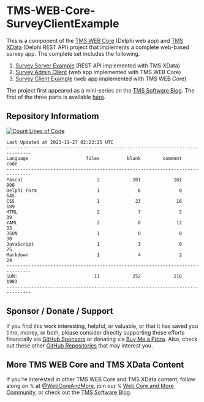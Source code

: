 # TMS-WEB-Core-SurveyClientExample
This is a component of the [TMS WEB Core](https://www.tmssoftware.com/site/tmswebcore.asp) (Delphi web app) and [TMS XData](https://www.tmssoftware.com/site/xdata.asp) (Delphi REST API) project that implements a complete web-based survey app. The complete set includes the following.

1. [Survey Server Example](https://github.com/500Foods/TMS-XData-SurveyServerExample) (REST API implemented with TMS XData)
2. [Survey Admin Client](https://github.com/500Foods/TMS-Web-Core-SurveyAdminClient) (web app implemented with TMS WEB Core)
3. [Survey Client Example](https://github.com/500Foods/TMS-WEB-Core-SurveyClientExample) (web app implemented with TMS WEB Core)

The project first appeared as a mini-series on the [TMS Software Blog](https://www.tmssoftware.com/site/blog.asp). The first of the three parts is available [here](https://www.tmssoftware.com/site/tmswebcore.asp).

## Repository Informatiom
[![Count Lines of Code](https://github.com/500Foods/TMS-WEB-Core-SurveyClientExample/actions/workflows/main.yml/badge.svg)](https://github.com/500Foods/TMS-WEB-Core-SurveyClientExample/actions/workflows/main.yml)
<!--CLOC-START -->
```
Last Updated at 2023-11-27 02:22:25 UTC
-------------------------------------------------------------------------------
Language                     files          blank        comment           code
-------------------------------------------------------------------------------
Pascal                           2            201            181            998
Delphi Form                      1              6              0            645
CSS                              1             23             16            189
HTML                             2              7              5             39
YAML                             2              8             12             33
JSON                             1              0              0             30
JavaScript                       1              3              0             25
Markdown                         1              4              2             24
-------------------------------------------------------------------------------
SUM:                            11            252            216           1983
-------------------------------------------------------------------------------
```
<!--CLOC-END-->

## Sponsor / Donate / Support
If you find this work interesting, helpful, or valuable, or that it has saved you time, money, or both, please consider directly supporting these efforts financially via [GitHub Sponsors](https://github.com/sponsors/500Foods) or donating via [Buy Me a Pizza](https://www.buymeacoffee.com/andrewsimard500). Also, check out these other [GitHub Repositories](https://github.com/500Foods?tab=repositories&q=&sort=stargazers) that may interest you.

## More TMS WEB Core and TMS XData Content
If you're interested in other TMS WEB Core and TMS XData content, follow along on 𝕏 at [@WebCoreAndMore](https://x.com/WebCoreAndMore), join our 𝕏 [Web Core and More Community](https://twitter.com/i/communities/1683267402384183296), or check out the [TMS Software Blog](https://www.tmssoftware.com/site/blog.asp).
